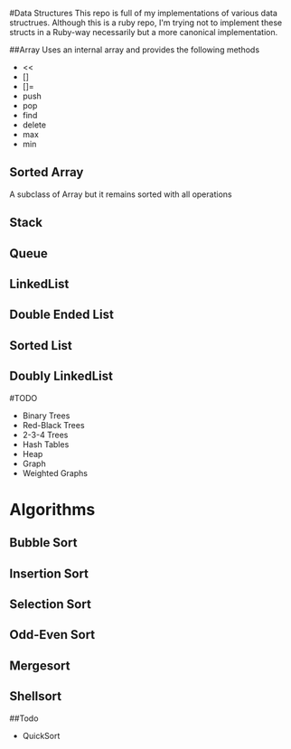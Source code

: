 #Data Structures
This repo is full of my implementations of various data structrues. Although this is a ruby repo, I'm trying not to implement these structs in a Ruby-way necessarily but a more canonical implementation.

##Array
Uses an internal array and provides the following methods

- <<
- []
- []=
- push
- pop
- find
- delete
- max
- min

## Sorted Array

A subclass of Array but it remains sorted with all operations

## Stack

## Queue

## LinkedList

## Double Ended List

## Sorted List

## Doubly LinkedList

#TODO

- Binary Trees
- Red-Black Trees
- 2-3-4 Trees
- Hash Tables
- Heap
- Graph
- Weighted Graphs

# Algorithms

## Bubble Sort

## Insertion Sort

## Selection Sort

## Odd-Even Sort

## Mergesort

## Shellsort

##Todo

- QuickSort
